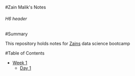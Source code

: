 #Zain Malik's Notes
###### H6 header
#Summary

This repository holds notes for [Zains](https://github.com/zainmmk) data science bootcamp

#Table of Contents
* [Week 1](/Week_1/)
  * [Day 1](/Week_1/Day_1/)